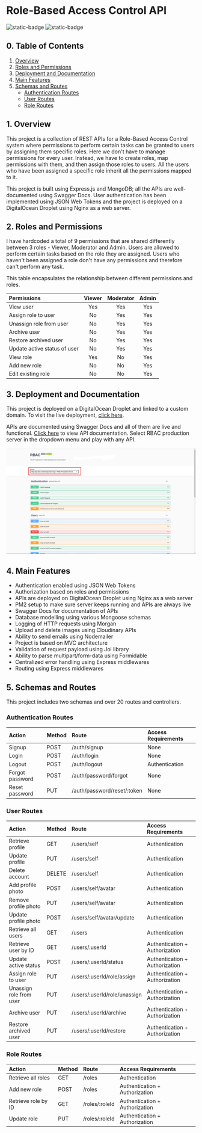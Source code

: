 # Role-Based Access Control API

![static-badge](https://img.shields.io/badge/built_with-love-red?style=for-the-badge)
![static-badge](https://img.shields.io/badge/status-success-limegreen?style=for-the-badge)

## 0. Table of Contents

1. [Overview](#1-overview)
2. [Roles and Permissions](#2-roles-and-permissions)
3. [Deployment and Documentation](#3-deployment-and-documentation)
4. [Main Features](#4-main-features)
5. [Schemas and Routes](#5-schemas-and-routes)
   - [Authentication Routes](#authentication-routes)
   - [User Routes](#user-routes)
   - [Role Routes](#role-routes)

## 1. Overview

This project is a collection of REST APIs for a Role-Based Access Control system where permissions to perform certain tasks can be granted to users by assigning them specific roles. Here we don't have to manage permissions for every user. Instead, we have to create roles, map permissions with them, and then assign those roles to users. All the users who have been assigned a specific role inherit all the permissions mapped to it.

This project is built using Express.js and MongoDB; all the APIs are well-documented using Swagger Docs. User authentication has been implemented using JSON Web Tokens and the project is deployed on a DigitalOcean Droplet using Nginx as a web server.

## 2. Roles and Permissions

I have hardcoded a total of 9 permissions that are shared differently between 3 roles - Viewer, Moderator and Admin. Users are allowed to perform certain tasks based on the role they are assigned. Users who haven't been assigned a role don't have any permissions and therefore can't perform any task.

This table encapsulates the relationship between different permissions and roles.

| Permissions                  | Viewer | Moderator | Admin |
| :--------------------------- | :----: | :-------: | :---: |
| View user                    |  Yes   |    Yes    |  Yes  |
| Assign role to user          |   No   |    Yes    |  Yes  |
| Unassign role from user      |   No   |    Yes    |  Yes  |
| Archive user                 |   No   |    Yes    |  Yes  |
| Restore archived user        |   No   |    Yes    |  Yes  |
| Update active status of user |   No   |    Yes    |  Yes  |
| View role                    |  Yes   |    No     |  Yes  |
| Add new role                 |   No   |    No     |  Yes  |
| Edit existing role           |   No   |    No     |  Yes  |

## 3. Deployment and Documentation

This project is deployed on a DigitalOcean Droplet and linked to a custom domain. To visit the live deployment, [click here](http://api.rbac.shubhampurwar.in).

APIs are documented using Swagger Docs and all of them are live and functional. [Click here](http://api.rbac.shubhampurwar.in/docs/swagger) to view API documentation. Select RBAC production server in the dropdown menu and play with any API.

[![Documentation Preview](/media/swagger.png)](http://api.rbac.shubhampurwar.in/docs/swagger)

## 4. Main Features

- Authentication enabled using JSON Web Tokens
- Authorization based on roles and permissions
- APIs are deployed on DigitalOcean Droplet using Nginx as a web server
- PM2 setup to make sure server keeps running and APIs are always live
- Swagger Docs for documentation of APIs
- Database modelling using various Mongoose schemas
- Logging of HTTP requests using Morgan
- Upload and delete images using Cloudinary APIs
- Ability to send emails using Nodemailer
- Project is based on MVC architecture
- Validation of request payload using Joi library
- Ability to parse multipart/form-data using Formidable
- Centralized error handling using Express middlewares
- Routing using Express middlewares

## 5. Schemas and Routes

This project includes two schemas and over 20 routes and controllers.

### Authentication Routes

| Action          | Method | Route                       | Access Requirements |
| :-------------- | :----- | :-------------------------- | :------------------ |
| Signup          | POST   | /auth/signup                | None                |
| Login           | POST   | /auth/login                 | None                |
| Logout          | POST   | /auth/logout                | Authentication      |
| Forgot password | POST   | /auth/password/forgot       | None                |
| Reset password  | PUT    | /auth/password/reset/:token | None                |

### User Routes

| Action                  | Method | Route                        | Access Requirements            |
| :---------------------- | :----- | :--------------------------- | :----------------------------- |
| Retrieve profile        | GET    | /users/self                  | Authentication                 |
| Update profile          | PUT    | /users/self                  | Authentication                 |
| Delete account          | DELETE | /users/self                  | Authentication                 |
| Add profile photo       | POST   | /users/self/avatar           | Authentication                 |
| Remove profile photo    | PUT    | /users/self/avatar           | Authentication                 |
| Update profile photo    | POST   | /users/self/avatar/update    | Authentication                 |
| Retrieve all users      | GET    | /users                       | Authentication                 |
| Retrieve user by ID     | GET    | /users/:userId               | Authentication + Authorization |
| Update active status    | POST   | /users/:userId/status        | Authentication + Authorization |
| Assign role to user     | PUT    | /users/:userId/role/assign   | Authentication + Authorization |
| Unassign role from user | PUT    | /users/:userId/role/unassign | Authentication + Authorization |
| Archive user            | PUT    | /users/:userId/archive       | Authentication + Authorization |
| Restore archived user   | PUT    | /users/:userId/restore       | Authentication + Authorization |

### Role Routes

| Action              | Method | Route          | Access Requirements            |
| :------------------ | :----- | :------------- | :----------------------------- |
| Retrieve all roles  | GET    | /roles         | Authentication                 |
| Add new role        | POST   | /roles         | Authentication + Authorization |
| Retrieve role by ID | GET    | /roles/:roleId | Authentication + Authorization |
| Update role         | PUT    | /roles/:roleId | Authentication + Authorization |
